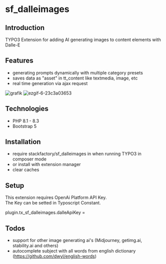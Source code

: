 # sf_dalleimages

## Introduction
TYPO3 Extension for adding AI generating images to content elements with Dalle-E

## Features
- generating prompts dynamically with multiple category presets
- saves data as "asset" in tt_content like textmedia, image, etc 
- real time generation via ajax request

![grafik](https://github.com/akaufhold/sf_dalleimages/assets/27824413/bfc64ede-093b-4fb1-9e8a-583cbcfc389e)
![ezgif-6-23c3a03653](https://github.com/akaufhold/sf_dalleimages/assets/27824413/81252f1d-0816-4f20-9384-1900a1144f93)

## Technologies
- PHP 8.1 - 8.3
- Bootstrap 5

## Installation

- require stackfactory/sf_dalleimages in when running TYPO3 in composer mode
- or install with extension manager
- clear caches

## Setup 
This extension requires OpenAi Platform API Key. </br>
The Key can be setted in Typoscript Constant.</br> 

plugin.tx_sf_dalleimages.dalleApiKey = 

## Todos
- support for other image generating ai's (Midjourney, getimg.ai, stability.ai and others)
- autocomplete subject with all words from english dictionary (https://github.com/dwyl/english-words)
